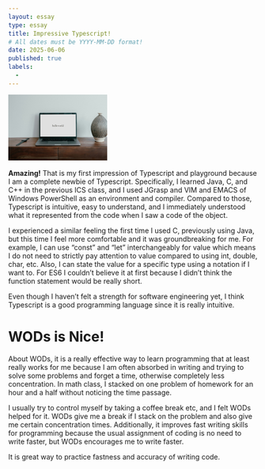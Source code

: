 ```yaml
---
layout: essay
type: essay
title: Impressive Typescript!
# All dates must be YYYY-MM-DD format!
date: 2025-06-06
published: true
labels:
  - 
---
```

<img width="200px" class="rounded float-start pe-4" src="../img/helloWorld.jpg">

**Amazing!** That is my first impression of Typescript and playground because I am a complete newbie of Typescript. Specifically, I learned Java, C, and C++ in the previous ICS class, and I used JGrasp and VIM and EMACS of Windows PowerShell as an environment and compiler. Compared to those, Typescript is intuitive, easy to understand, and I immediately understood what it represented from the code when I saw a code of the object. 

I experienced a similar feeling the first time I used C, previously using Java, but this time I feel more comfortable and it was groundbreaking for me. For example, I can use “const” and “let” interchangeably for value which means I do not need to strictly pay attention to value compared to using int, double, char, etc. Also, I can state the value for a specific type using a notation if I want to. For ES6 I couldn’t believe it at first because I didn’t think the function statement would be really short.

Even though I haven’t felt a strength for software engineering yet, I think Typescript is a good programming language since it is really intuitive.

# WODs is Nice!
About WODs, it is a really effective way to learn programming that at least really works for me because I am often absorbed in writing and trying to solve some problems and forget a time, otherwise completely less concentration. In math class, I stacked on one problem of homework for an hour and a half without noticing the time passage. 

I usually try to control myself by taking a coffee break etc, and I felt WODs helped for it. WODs give me a break if I stack on the problem and also give me certain concentration times. Additionally, it improves fast writing skills for programming because the usual assignment of coding is no need to write faster, but WODs encourages me to write faster. 

It is great way to practice fastness and accuracy of writing code.

